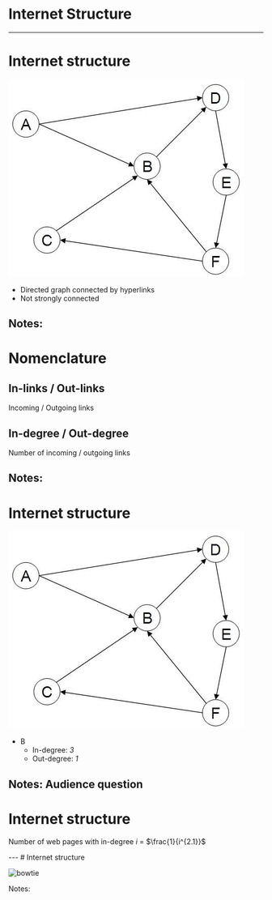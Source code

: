 # Internet Structure
---

# Internet structure

![web graph](../images/web_graph.png)

* Directed graph connected by hyperlinks
* Not strongly connected

Notes:
---

# Nomenclature

## In-links / Out-links

Incoming / Outgoing links

## In-degree / Out-degree

Number of incoming / outgoing links

Notes:
---

# Internet structure

![web graph](../images/web_graph.png)

* B
    * In-degree: *3* &shy;<!-- .element: class="fragment" data-fragment-index="" -->
    * Out-degree: *1* &shy;<!-- .element: class="fragment" data-fragment-index="" -->

Notes: Audience question
---

# Internet structure

Number of web pages with in-degree *i* = $\frac{1}{i^{2.1}}$

<div class="plot" id="in-degree-plot">
    <!--
     {
      "width": "800",
      "height": "600",
      "xAxis": {
       "domain": ["0", "20"],
       "label": "In-degree"
      },
      "yAxis": {
       "domain": ["0", "10000"],
       "label": "Proportional number of pages"
      },
      "data": [{ "fn": "10000*1/nthRoot(x, 2.1)" }]
    }
    -->
</div>
---
# Internet structure

![bowtie](../images/bowtie.png)<!-- .element: class="stretch" -->

Notes:
